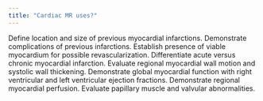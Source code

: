 ```yaml
---
title: "Cardiac MR uses?"
---
```

Define location and size of previous myocardial infarctions. Demonstrate complications of previous infarctions. Establish presence of viable myocardium for possible revascularization. Differentiate acute versus chronic myocardial infarction. Evaluate regional myocardial wall motion and systolic wall thickening. Demonstrate global myocardial function with right ventricular and left ventricular ejection fractions. Demonstrate regional myocardial perfusion. Evaluate papillary muscle and valvular abnormalities.

